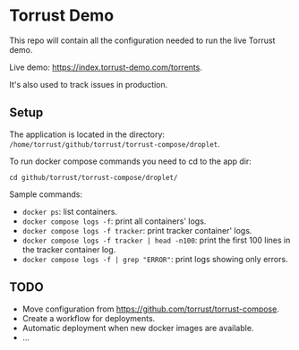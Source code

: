 # Torrust Demo

This repo will contain all the configuration needed to run the live Torrust demo.

Live demo: <https://index.torrust-demo.com/torrents>.

It's also used to track issues in production.

## Setup

The application is located in the directory: `/home/torrust/github/torrust/torrust-compose/droplet`.

To run docker compose commands you need to cd to the app dir:

```console
cd github/torrust/torrust-compose/droplet/
```

Sample commands:

- `docker ps`: list containers.
- `docker compose logs -f`: print all containers' logs.
- `docker compose logs -f tracker`: print tracker container' logs.
- `docker compose logs -f tracker | head -n100`: print the first 100 lines in the tracker container log.
- `docker compose logs -f | grep "ERROR"`: print logs showing only errors.

## TODO

- Move configuration from <https://github.com/torrust/torrust-compose>.
- Create a workflow for deployments.
- Automatic deployment when new docker images are available.
- ...
